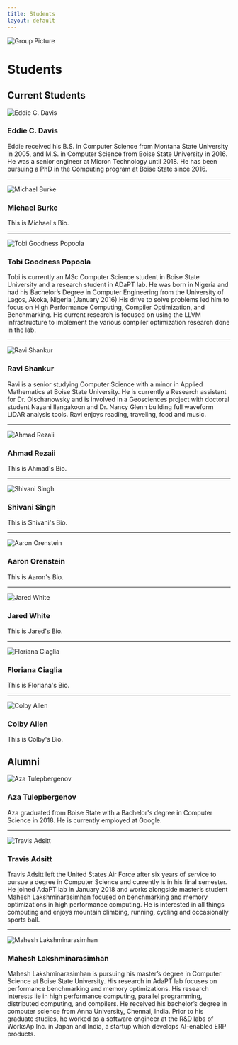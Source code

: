```yaml
---
title: Students
layout: default
---
```


![Group Picture](/assets/img/fixme.jpg)

# Students

## Current Students

![Eddie C. Davis](/assets/img/DSC01368-300x279.jpg)

### Eddie C. Davis

Eddie received his B.S. in Computer Science from Montana State University in 2005, and M.S. in Computer Science from Boise State University in 2016. He was a senior engineer at Micron Technology until 2018. He has been pursuing a PhD in the Computing program at Boise State since 2016.

* * *

![Michael Burke](/assets/img/fixme.png)

### Michael Burke

This is Michael's Bio.

* * *

![Tobi Goodness Popoola](/assets/img/tobi-picture-300x300.jpg)

### Tobi Goodness Popoola

Tobi is currently an MSc Computer Science student in Boise State University and a research student in ADaPT lab. He was born in Nigeria and had his Bachelor’s Degree in Computer Engineering from the University of Lagos, Akoka, Nigeria (January 2016).His drive to solve problems led him to focus on High Performance Computing, Compiler Optimization, and Benchmarking. His current research is focused on using the LLVM infrastructure to implement the various compiler optimization research done in the lab.

* * *

![Ravi Shankur](/assets/img/ravi-hs-300x215.png)

### Ravi Shankur

Ravi is a senior studying Computer Science with a minor in Applied Mathematics at Boise State University. He is currently a Research assistant for Dr. Olschanowsky and is involved in a Geosciences project with doctoral student Nayani Ilangakoon and Dr. Nancy Glenn building full waveform LiDAR analysis tools. Ravi enjoys reading, traveling, food and music.

* * *

![Ahmad Rezaii](/assets/img/fixme.png)

### Ahmad Rezaii

This is Ahmad's Bio.

* * *

![Shivani Singh](/assets/img/fixme.png)

### Shivani Singh

This is Shivani's Bio.

* * *

![Aaron Orenstein](/assets/img/fixme.png)

### Aaron Orenstein

This is Aaron's Bio.

* * *

![Jared White](/assets/img/fixme.png)

### Jared White

This is Jared's Bio.

* * *

![Floriana Ciaglia](/assets/img/fixme.png)

### Floriana Ciaglia

This is Floriana's Bio.

* * *

![Colby Allen](/assets/img/fixme.png)

### Colby Allen

This is Colby's Bio.


## Alumni

![Aza Tulepbergenov](/assets/img/20180821163328-46566.jpg)

### Aza Tulepbergenov

Aza graduated from Boise State with a Bachelor's degree in Computer Science in 2018. He is currently employed at Google.

* * *

![Travis Adsitt](/assets/img/DSC01370.jpg)

### Travis Adsitt

Travis Adsitt left the United States Air Force after six years of service to pursue a degree in Computer Science and currently is in his final semester. He joined AdaPT lab in January 2018 and works alongside master’s student Mahesh Lakshminarasimhan focused on benchmarking and memory optimizations in high performance computing. He is interested in all things computing and enjoys mountain climbing, running, cycling and occasionally sports ball.	

* * *

![Mahesh Lakshminarasimhan](/assets/img/Maheshs_Pic-277x300.png)

### Mahesh Lakshminarasimhan

Mahesh Lakshminarasimhan is pursuing his master’s degree in Computer Science at Boise State University. His research in AdaPT lab focuses on performance benchmarking and memory optimizations. His research interests lie in high performance computing, parallel programming, distributed computing, and compilers. He received his bachelor’s degree in computer science from Anna University, Chennai, India. Prior to his graduate studies, he worked as a software engineer at the R&D labs of WorksAp Inc. in Japan and India, a startup which develops AI-enabled ERP products.
